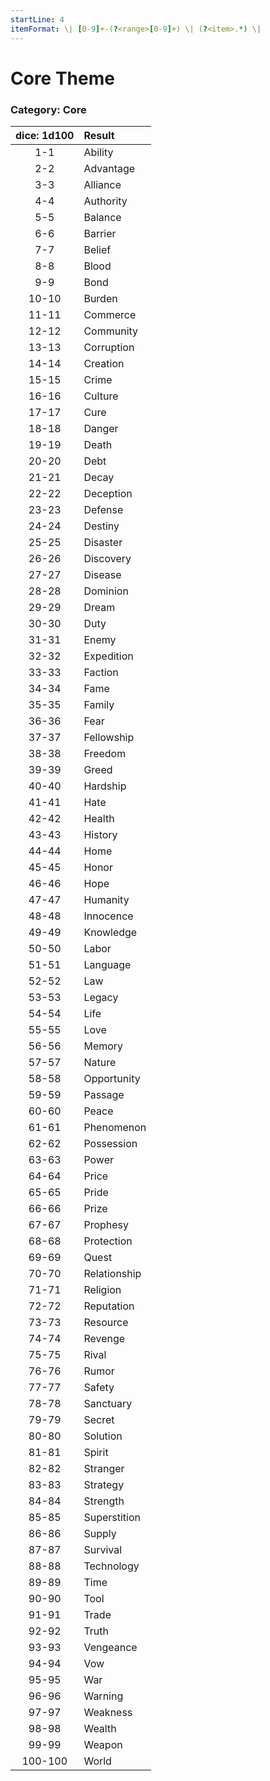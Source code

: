 ```yaml
---
startLine: 4
itemFormat: \| [0-9]+-(?<range>[0-9]+) \| (?<item>.*) \|
---
```

# Core Theme
### Category: Core

| dice: 1d100 | Result |
|:----:|:-------|
| 1-1 | Ability |
| 2-2 | Advantage |
| 3-3 | Alliance |
| 4-4 | Authority |
| 5-5 | Balance |
| 6-6 | Barrier |
| 7-7 | Belief |
| 8-8 | Blood |
| 9-9 | Bond |
| 10-10 | Burden |
| 11-11 | Commerce |
| 12-12 | Community |
| 13-13 | Corruption |
| 14-14 | Creation |
| 15-15 | Crime |
| 16-16 | Culture |
| 17-17 | Cure |
| 18-18 | Danger |
| 19-19 | Death |
| 20-20 | Debt |
| 21-21 | Decay |
| 22-22 | Deception |
| 23-23 | Defense |
| 24-24 | Destiny |
| 25-25 | Disaster |
| 26-26 | Discovery |
| 27-27 | Disease |
| 28-28 | Dominion |
| 29-29 | Dream |
| 30-30 | Duty |
| 31-31 | Enemy |
| 32-32 | Expedition |
| 33-33 | Faction |
| 34-34 | Fame |
| 35-35 | Family |
| 36-36 | Fear |
| 37-37 | Fellowship |
| 38-38 | Freedom |
| 39-39 | Greed |
| 40-40 | Hardship |
| 41-41 | Hate |
| 42-42 | Health |
| 43-43 | History |
| 44-44 | Home |
| 45-45 | Honor |
| 46-46 | Hope |
| 47-47 | Humanity |
| 48-48 | Innocence |
| 49-49 | Knowledge |
| 50-50 | Labor |
| 51-51 | Language |
| 52-52 | Law |
| 53-53 | Legacy |
| 54-54 | Life |
| 55-55 | Love |
| 56-56 | Memory |
| 57-57 | Nature |
| 58-58 | Opportunity |
| 59-59 | Passage |
| 60-60 | Peace |
| 61-61 | Phenomenon |
| 62-62 | Possession |
| 63-63 | Power |
| 64-64 | Price |
| 65-65 | Pride |
| 66-66 | Prize |
| 67-67 | Prophesy |
| 68-68 | Protection |
| 69-69 | Quest |
| 70-70 | Relationship |
| 71-71 | Religion |
| 72-72 | Reputation |
| 73-73 | Resource |
| 74-74 | Revenge |
| 75-75 | Rival |
| 76-76 | Rumor |
| 77-77 | Safety |
| 78-78 | Sanctuary |
| 79-79 | Secret |
| 80-80 | Solution |
| 81-81 | Spirit |
| 82-82 | Stranger |
| 83-83 | Strategy |
| 84-84 | Strength |
| 85-85 | Superstition |
| 86-86 | Supply |
| 87-87 | Survival |
| 88-88 | Technology |
| 89-89 | Time |
| 90-90 | Tool |
| 91-91 | Trade |
| 92-92 | Truth |
| 93-93 | Vengeance |
| 94-94 | Vow |
| 95-95 | War |
| 96-96 | Warning |
| 97-97 | Weakness |
| 98-98 | Wealth |
| 99-99 | Weapon |
| 100-100 | World |